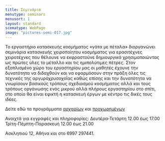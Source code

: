 ```yaml
---
title: Σεμινάρια
menutype: seminars
menusort: 1
layout: standard
scematype: WebPage
image: "pictures-semi-017.jpg"
---
```

Το εργαστήριο κατασκευής κοσμήματος «γάτα με πέταλα» διοργανώνει σεμινάρια κατασκευής χειροποίητου κοσμήματος για ερασιτέχνες χειροτέχνες που θέλουνε να εκφραστούνε δημιουργικά χρησιμοποιώντας ως πρώτες ύλες το μέταλλο και τις ημιπολύτιμες πέτρες. Στον εξοπλισμένο χώρο του εργαστηρίου μας οι μαθητές έχουνε την δυνατότητα να διδαχθούν και να εφαρμόσουν στην πράξη όλες τις τεχνικές της αργυρόχρυσοχοΐας καθώς επίσης και την δυνατότητα να γνωρίσουν βασικούς τρόπους σχεδιασμού κοσμήματος αλλά και τους τρόπους οργάνωσης ενός μικρού αλλά πλήρους εργαστηρίου στο σπίτι, στο οποίο θα είναι εφικτή η κατασκευή έργων με κέντρο τις δικές τους ιδέες.

Δείτε εδώ τα προγράμματα [αρχαρίων](http://www.gatamepetala.com/el/seminars/first-part) και [προχωρημένων](http://www.gatamepetala.com/el/seminars/second-part)

Ανοιχτά για εγγραφές και πληροφορίες:
Δευτέρα-Τετάρτη 12.00 έως 17.00
Τρίτη-Πέμπτη-Παρασκευή 12.00 έως 21.00

Ασκληπιού 12, Αθήνα και στο 6997 297441.
